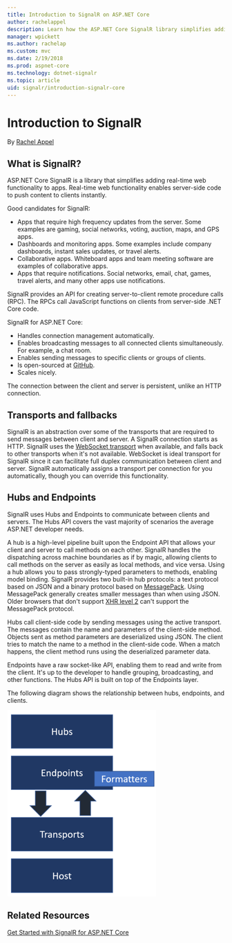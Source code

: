 ```yaml
---
title: Introduction to SignalR on ASP.NET Core
author: rachelappel
description: Learn how the ASP.NET Core SignalR library simplifies adding real-time web functionality to apps.
manager: wpickett
ms.author: rachelap
ms.custom: mvc
ms.date: 2/19/2018
ms.prod: aspnet-core
ms.technology: dotnet-signalr
ms.topic: article
uid: signalr/introduction-signalr-core
---
```

# Introduction to SignalR

By [Rachel Appel](https://twitter.com/rachelappel)

## What is SignalR?

ASP.NET Core SignalR is a library that simplifies adding real-time web functionality to apps. Real-time web functionality enables server-side code to push content to clients instantly.

Good candidates for SignalR:

* Apps that require high frequency updates from the server. Some examples are gaming, social networks, voting, auction, maps, and GPS apps.
* Dashboards and monitoring apps. Some examples include company dashboards, instant sales updates, or travel alerts.
* Collaborative apps. Whiteboard apps and team meeting software are examples of collaborative apps.
* Apps that require notifications. Social networks, email, chat, games, travel alerts, and many other apps use notifications.

SignalR provides an API for creating server-to-client remote procedure calls (RPC). The RPCs call JavaScript functions on clients from server-side .NET Core code.

SignalR for ASP.NET Core:

* Handles connection management automatically.
* Enables broadcasting messages to all connected clients simultaneously. For example, a chat room.
* Enables sending messages to specific clients or groups of clients.
* Is open-sourced at [GitHub](https://github.com/aspnet/SignalR).
* Scales nicely.

The connection between the client and server is persistent, unlike an HTTP connection.

## Transports and fallbacks

 SignalR is an abstraction over some of the transports that are required to send messages between client and server. A SignalR connection starts as HTTP. SignalR uses the [WebSocket transport](https://tools.ietf.org/html/rfc7118) when available, and falls back to other transports when it's not available. WebSocket is ideal transport for SignalR since it can facilitate full duplex communication between client and server. SignalR automatically assigns a transport per connection for you automatically, though you can override this functionality.

## Hubs and Endpoints

SignalR uses Hubs and Endpoints to communicate between clients and servers. The Hubs API covers the vast majority of scenarios the average ASP.NET developer needs.

A hub is a high-level pipeline built upon the Endpoint API that allows your client and server to call methods on each other. SignalR handles the dispatching across machine boundaries as if by magic, allowing clients to call methods on the server as easily as local methods, and vice versa. Using a hub allows you to pass strongly-typed parameters to methods, enabling model binding. SignalR provides two built-in hub protocols: a text protocol based on JSON and a binary protocol based on [MessagePack](http://msgpack.org/). Using  MessagePack generally creates smaller messages than when using JSON. Older browsers that don't support [XHR level 2](https://caniuse.com/#feat=xhr2) can't support the MessagePack protocol.

Hubs call client-side code by sending messages using the active transport. The messages contain the name and parameters of the client-side method. Objects sent as method parameters are deserialized using JSON. The client tries to match the name to a method in the client-side code. When a match happens, the client method runs using the deserialized parameter data.

Endpoints have a raw socket-like API, enabling them to read and write from the client. It's up to the developer to handle grouping, broadcasting, and other functions. The Hubs API is built on top of the Endpoints layer.

The following diagram shows the relationship between hubs, endpoints, and clients.

![SignalR map](introduction-signalr-core/_static/signalr-core-architecture.png)

## Related Resources

[Get Started with SignalR for ASP.NET Core](get-started-signalr-core)